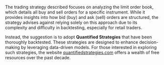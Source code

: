 The trading strategy described focuses on analyzing the limit order book, which details all buy and sell orders for a specific instrument. While it provides insights into how bid (buy) and ask (sell) orders are structured, the strategy advises against relying solely on this approach due to its complexity and difficulty in backtesting, especially for retail traders.

Instead, the suggestion is to adopt **Quantified Strategies** that have been thoroughly backtested. These strategies are designed to enhance decision-making by leveraging data-driven models. For those interested in exploring such strategies, the website [quantifiedstrategies.com](https://quantifiedstrategies.com) offers a wealth of free resources over the past decade.
